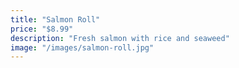 ```yaml
---
title: "Salmon Roll"
price: "$8.99"
description: "Fresh salmon with rice and seaweed"
image: "/images/salmon-roll.jpg"
---
```


